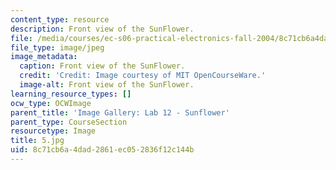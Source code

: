 ```yaml
---
content_type: resource
description: Front view of the SunFlower.
file: /media/courses/ec-s06-practical-electronics-fall-2004/8c71cb6a4dad2861ec052836f12c144b_5.jpg
file_type: image/jpeg
image_metadata:
  caption: Front view of the SunFlower.
  credit: 'Credit: Image courtesy of MIT OpenCourseWare.'
  image-alt: Front view of the SunFlower.
learning_resource_types: []
ocw_type: OCWImage
parent_title: 'Image Gallery: Lab 12 - Sunflower'
parent_type: CourseSection
resourcetype: Image
title: 5.jpg
uid: 8c71cb6a-4dad-2861-ec05-2836f12c144b
---
```

